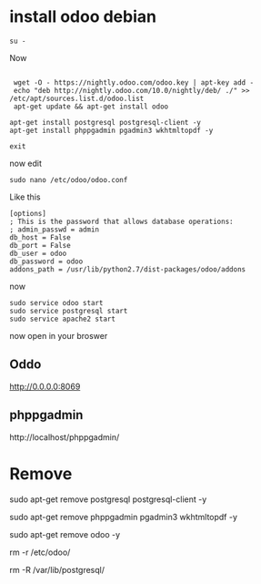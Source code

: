# install odoo debian 
```
su -
```

Now 

```

 wget -O - https://nightly.odoo.com/odoo.key | apt-key add -
 echo "deb http://nightly.odoo.com/10.0/nightly/deb/ ./" >> /etc/apt/sources.list.d/odoo.list
 apt-get update && apt-get install odoo

apt-get install postgresql postgresql-client -y
apt-get install phppgadmin pgadmin3 wkhtmltopdf -y

exit
```

now edit 
```
sudo nano /etc/odoo/odoo.conf
```
Like this

```
[options]
; This is the password that allows database operations:
; admin_passwd = admin
db_host = False
db_port = False
db_user = odoo
db_password = odoo
addons_path = /usr/lib/python2.7/dist-packages/odoo/addons
```
now

```
sudo service odoo start
sudo service postgresql start
sudo service apache2 start

```

now open in your broswer 
## Oddo
http://0.0.0.0:8069

## phppgadmin 
http://localhost/phppgadmin/


# Remove

sudo apt-get remove postgresql postgresql-client -y

sudo apt-get remove phppgadmin pgadmin3 wkhtmltopdf -y

sudo apt-get remove odoo -y

rm -r /etc/odoo/

rm -R /var/lib/postgresql/





